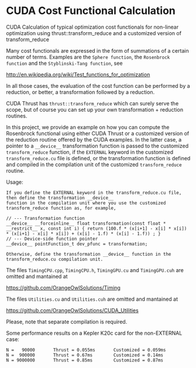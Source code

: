 # CUDA Cost Functional Calculation
CUDA Calculation of typical optimization cost functionals for non-linear optimization using thrust::transform_reduce and a customized version of transform_reduce

Many cost functionals are expressed in the form of summations of a certain number of terms. Examples are the 
```Sphere function```, the ```Rosenbrock function``` and the ```Styblinski-Tang function```, see 

http://en.wikipedia.org/wiki/Test_functions_for_optimization

In all those cases, the evaluation of the cost function can be performed by a reduction, or better, a transformation followed by 
a reduction.

CUDA Thrust has ```thrust::transform_reduce``` which can surely serve the scope, but of course you can set up your own 
transformation + reduction routines.

In this project, we provide an example on how you can compute the Rosenbrock functional using either CUDA Thrust or a customized 
version of the reduction routine offered by the CUDA examples. In the latter case, a pointer to a ```__device__``` transformation 
function is passed to the customized ```transform_reduce``` function, if the ```EXTERNAL``` keyword in the customized
```transform_reduce.cu``` file is defined, or the transformation function is defined and compiled in the compilation unit of the 
customized ```transform_reduce``` routine.

Usage:
```
If you define the EXTERNAL keyword in the transform_reduce.cu file, then define the transformation __device__
function in the compilation unit where you use the customized transform_reduce function as, for example,

// --- Transformation function
__device__ __forceinline__ float transformation(const float * __restrict__ x, const int i) { return (100.f * (x[i+1] - x[i] * x[i]) * (x[i+1] - x[i] * x[i]) + (x[i] - 1.f) * (x[i] - 1.f)) ; }
// --- Device-side function pointer
__device__ pointFunction_t dev_pfunc = transformation;

Otherwise, define the transformation __device__ function in the transform_reduce.cu compilation unit.
```

The files ```TimingCPU.cpp```, ```TimingCPU.h```, ```TimingGPU.cu``` and ```TimingGPU.cuh``` are omitted and mantained at

https://github.com/OrangeOwlSolutions/Timing

The files ```Utilities.cu``` and ```Utilities.cuh``` are omitted and mantained at

https://github.com/OrangeOwlSolutions/CUDA_Utilities

Please, note that separate compilation is required.

Some performance results on a Kepler K20c card for the non-EXTERNAL case:

```
N =   90000       Thrust = 0.055ms       Customized = 0.059ms
N =  900000       Thrust = 0.67ms        Customized = 0.14ms
N = 9000000       Thrust = 0.85ms        Customized = 0.87ms
```
